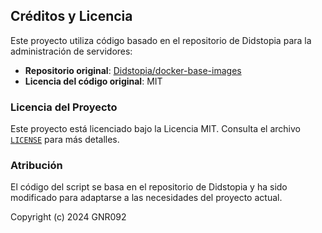 ## Créditos y Licencia

Este proyecto utiliza código basado en el repositorio de Didstopia para la administración de servidores:

- **Repositorio original**: [Didstopia/docker-base-images](https://github.com/Didstopia/docker-base-images)
- **Licencia del código original**: MIT

### Licencia del Proyecto

Este proyecto está licenciado bajo la Licencia MIT. Consulta el archivo [`LICENSE`](https://github.com/GNR092/docker-base-images/blob/master/LICENSE.md) para más detalles.

### Atribución

El código del script se basa en el repositorio de Didstopia y ha sido modificado para adaptarse a las necesidades del proyecto actual.

Copyright (c) 2024 GNR092
